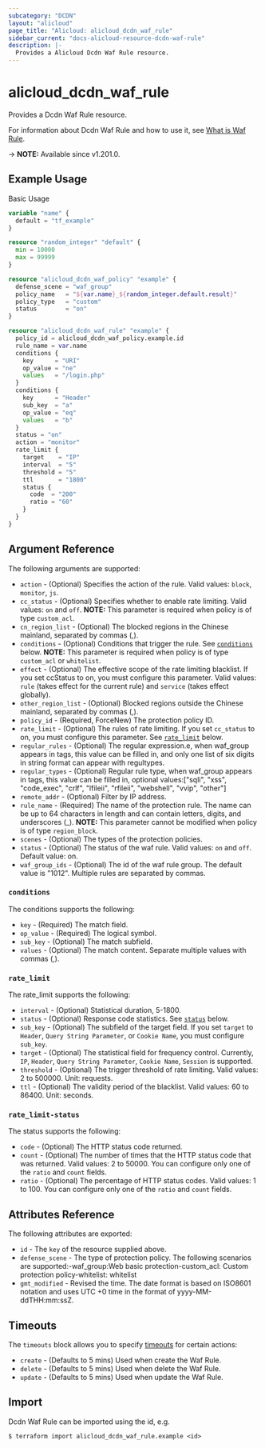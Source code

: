 ```yaml
---
subcategory: "DCDN"
layout: "alicloud"
page_title: "Alicloud: alicloud_dcdn_waf_rule"
sidebar_current: "docs-alicloud-resource-dcdn-waf-rule"
description: |-
  Provides a Alicloud Dcdn Waf Rule resource.
---
```


# alicloud_dcdn_waf_rule

Provides a Dcdn Waf Rule resource.

For information about Dcdn Waf Rule and how to use it, see [What is Waf Rule](https://www.alibabacloud.com/help/en/dcdn/developer-reference/api-dcdn-2018-01-15-batchcreatedcdnwafrules).

-> **NOTE:** Available since v1.201.0.

## Example Usage

Basic Usage

```terraform
variable "name" {
  default = "tf_example"
}

resource "random_integer" "default" {
  min = 10000
  max = 99999
}

resource "alicloud_dcdn_waf_policy" "example" {
  defense_scene = "waf_group"
  policy_name   = "${var.name}_${random_integer.default.result}"
  policy_type   = "custom"
  status        = "on"
}

resource "alicloud_dcdn_waf_rule" "example" {
  policy_id = alicloud_dcdn_waf_policy.example.id
  rule_name = var.name
  conditions {
    key      = "URI"
    op_value = "ne"
    values   = "/login.php"
  }
  conditions {
    key      = "Header"
    sub_key  = "a"
    op_value = "eq"
    values   = "b"
  }
  status = "on"
  action = "monitor"
  rate_limit {
    target    = "IP"
    interval  = "5"
    threshold = "5"
    ttl       = "1800"
    status {
      code  = "200"
      ratio = "60"
    }
  }
}
```

## Argument Reference

The following arguments are supported:
* `action` - (Optional) Specifies the action of the rule. Valid values: `block`, `monitor`, `js`.
* `cc_status` - (Optional) Specifies whether to enable rate limiting. Valid values: `on` and `off`. **NOTE:** This parameter is required when policy is of type `custom_acl`.
* `cn_region_list` - (Optional) The blocked regions in the Chinese mainland, separated by commas (,).
* `conditions` - (Optional) Conditions that trigger the rule. See [`conditions`](#conditions) below. **NOTE:** This parameter is required when policy is of type `custom_acl` or `whitelist`.
* `effect` - (Optional) The effective scope of the rate limiting blacklist. If you set ccStatus to on, you must configure this parameter. Valid values: `rule` (takes effect for the current rule) and `service` (takes effect globally).
* `other_region_list` - (Optional) Blocked regions outside the Chinese mainland, separated by commas (,).
* `policy_id` - (Required, ForceNew) The protection policy ID.
* `rate_limit` - (Optional) The rules of rate limiting. If you set `cc_status` to on, you must configure this parameter. See [`rate_limit`](#rate_limit) below.
* `regular_rules` - (Optional) The regular expression.e, when waf_group appears in tags, this value can be filled in, and only one list of six digits in string format can appear with regultypes.
* `regular_types` - (Optional) Regular rule type, when waf_group appears in tags, this value can be filled in, optional values:["sqli", "xss", "code_exec", "crlf", "lfileii", "rfileii", "webshell", "vvip", "other"]
* `remote_addr` - (Optional) Filter by IP address.
* `rule_name` - (Required) The name of the protection rule. The name can be up to 64 characters in length and can contain letters, digits, and underscores (_). **NOTE:** This parameter cannot be modified when policy is of type `region_block`.
* `scenes` - (Optional) The types of the protection policies.
* `status` - (Optional) The status of the waf rule. Valid values: `on` and `off`. Default value: on.
* `waf_group_ids` - (Optional) The id of the waf rule group. The default value is "1012". Multiple rules are separated by commas.

### `conditions`

The conditions supports the following:
* `key` - (Required) The match field.
* `op_value` - (Required) The logical symbol.
* `sub_key` - (Optional) The match subfield.
* `values` - (Optional) The match content. Separate multiple values with commas (,).

### `rate_limit`

The rate_limit supports the following:
* `interval` - (Optional) Statistical duration, 5-1800.
* `status` - (Optional) Response code statistics. See [`status`](#rate_limit-status) below.
* `sub_key` - (Optional) The subfield of the target field. If you set `target` to `Header`, `Query String Parameter`, or `Cookie Name`, you must configure `sub_key`.
* `target` - (Optional) The statistical field for frequency control. Currently, `IP`, `Header`, `Query String Parameter`, `Cookie Name`, `Session` is supported.
* `threshold` - (Optional) The trigger threshold of rate limiting. Valid values: 2 to 500000. Unit: requests.
* `ttl` - (Optional) The validity period of the blacklist. Valid values: 60 to 86400. Unit: seconds.

### `rate_limit-status`

The status supports the following:
* `code` - (Optional) The HTTP status code returned.
* `count` - (Optional) The number of times that the HTTP status code that was returned. Valid values: 2 to 50000. You can configure only one of the `ratio` and `count` fields.
* `ratio` - (Optional) The percentage of HTTP status codes. Valid values: 1 to 100. You can configure only one of the `ratio` and `count` fields.


## Attributes Reference

The following attributes are exported:
* `id` - The `key` of the resource supplied above.
* `defense_scene` - The type of protection policy. The following scenarios are supported:-waf_group:Web basic protection-custom_acl: Custom protection policy-whitelist: whitelist
* `gmt_modified` - Revised the time. The date format is based on ISO8601 notation and uses UTC +0 time in the format of yyyy-MM-ddTHH:mm:ssZ.

## Timeouts

The `timeouts` block allows you to specify [timeouts](https://www.terraform.io/docs/configuration-0-11/resources.html#timeouts) for certain actions:
* `create` - (Defaults to 5 mins) Used when create the Waf Rule.
* `delete` - (Defaults to 5 mins) Used when delete the Waf Rule.
* `update` - (Defaults to 5 mins) Used when update the Waf Rule.

## Import

Dcdn Waf Rule can be imported using the id, e.g.

```shell
$ terraform import alicloud_dcdn_waf_rule.example <id>
```